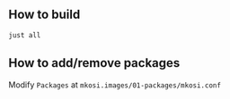 ## How to build

```sh
just all
```

## How to add/remove packages

Modify `Packages` at `mkosi.images/01-packages/mkosi.conf`